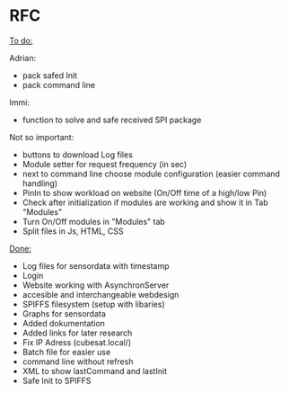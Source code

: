 # RFC

<ins>To do:</ins>

Adrian:
- pack safed Init
- pack command line

Immi:
- function to solve and safe received SPI package

Not so important:
- buttons to download Log files
- Module setter for request frequency (in sec)
- next to command line choose module configuration (easier command handling)
- PinIn to show workload on website (On/Off time of a high/low Pin)
- Check after initialization if modules are working and show it in Tab "Modules"
- Turn On/Off modules in "Modules" tab
- Split files in Js, HTML, CSS

<ins>Done:</ins>
- Log files for sensordata with timestamp
- Login
- Website working with AsynchronServer
- accesible and interchangeable webdesign
- SPIFFS filesystem (setup with libaries)
- Graphs for sensordata
- Added dokumentation
- Added links for later research
- Fix IP Adress (cubesat.local/)
- Batch file for easier use
- command line without refresh
- XML to show lastCommand and lastInit
- Safe Init to SPIFFS
